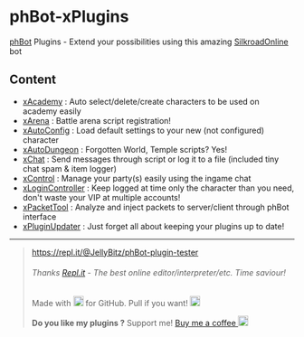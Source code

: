 # phBot-xPlugins
[phBot](https://forum.projecthax.com/) Plugins - Extend your possibilities using this amazing [SilkroadOnline](http://www.joymax.com/silkroad/) bot

## Content
- [xAcademy](https://forum.projecthax.com/t/plugin-xacademy/2342 "v0.1.10") : Auto select/delete/create characters to be used on academy easily
- [xArena](https://forum.projecthax.com/t/plugin-xarena/ "v0.1.1") : Battle arena script registration!
- [xAutoConfig](https://forum.projecthax.com/t/plugin-xautoconfig/331 "v0.2.5") : Load default settings to your new (not configured) character
- [xAutoDungeon](https://forum.projecthax.com/t/plugin-xautodungeon/1579 "v0.5.0") : Forgotten World, Temple scripts? Yes!
- [xChat](https://forum.projecthax.com/t/plugin-xchat/333 "v0.3.2") : Send messages through script or log it to a file (included tiny chat spam & item logger)
- [xControl](https://forum.projecthax.com/t/plugin-xcontrol/784 "v0.4.0") : Manage your party(s) easily using the ingame chat
- [xLoginController](https://raw.githubusercontent.com/JellyBitz/phBot-xPlugins/master/xLoginController.py "v0.0.3") : Keep logged at time only the character than you need, don't waste your VIP at multiple accounts!
- [xPacketTool](https://forum.projecthax.com/t/plugin-xpackettool/332 "v0.1.2") : Analyze and inject packets to server/client through phBot interface
- [xPluginUpdater](https://forum.projecthax.com/t/plugin-xpluginupdater/2065 "v0.1.2") : Just forget all about keeping your plugins up to date!

------------
> https://repl.it/@JellyBitz/phBot-plugin-tester
> ###### Thanks  [Repl.it](https://repl.it/)  - The best online editor/interpreter/etc. Time saviour!
> Made with <img title="Love" src="https://twemoji.maxcdn.com/2/72x72/1f499.png" width="18" height="18"> for GitHub. Pull if you want! <img title="JellyBitz" src="https://twemoji.maxcdn.com/2/72x72/1f575.png" width="18" height="18">
> 
> **Do you like my plugins ?**
> Support me! [Buy me a coffee <img src="https://twemoji.maxcdn.com/2/72x72/2615.png" width="18" height="18">](https://www.buymeacoffee.com/JellyBitz "Coffee <3")